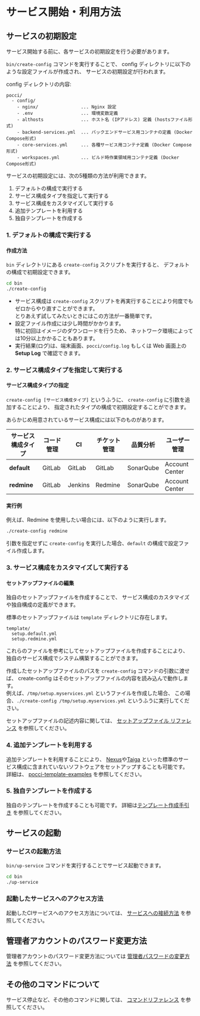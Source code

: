 サービス開始・利用方法
======================

サービスの初期設定
------------------
サービス開始する前に、各サービスの初期設定を行う必要があります。

`bin/create-config` コマンドを実行することで、
config ディレクトリに以下のような設定ファイルが作成され、
サービスの初期設定が行われます。

config ディレクトリの内容:
```
pocci/
  - config/
    - nginx/                ... Nginx 設定
    - .env                  ... 環境変数定義
    - althosts              ... ホスト名 (IPアドレス) 定義 (hostsファイル形式)
    - backend-services.yml  ... バックエンドサービス用コンテナの定義 (Docker Compose形式)
    - core-services.yml     ... 各種サービス用コンテナ定義 (Docker Compose形式)
    - workspaces.yml        ... ビルド時作業領域用コンテナ定義 (Docker Compose形式)
```

サービスの初期設定には、次の5種類の方法が利用できます。

1.  デフォルトの構成で実行する
2.  サービス構成タイプを指定して実行する
3.  サービス構成をカスタマイズして実行する
4.  追加テンプレートを利用する
5.  独自テンプレートを作成する


### 1. デフォルトの構成で実行する
#### 作成方法
`bin` ディレクトリにある `create-config` スクリプトを実行すると、
デフォルトの構成で初期設定できます。

```bash
cd bin
./create-config
```

*   サービス構成は `create-config` スクリプトを再実行することにより何度でもゼロからやり直すことができます。  
    とりあえず試してみたいときにはこの方法が一番簡単です。
*   設定ファイル作成には少し時間がかかります。  
    特に初回はイメージのダウンロードを行うため、
    ネットワーク環境によっては10分以上かかることもあります。
*   実行結果(ログ)は、端末画面、`pocci/config.log` もしくは Web 画面上の **Setup Log** で確認できます。


### 2. サービス構成タイプを指定して実行する

#### サービス構成タイプの指定
`create-config [サービス構成タイプ]` というふうに、
`create-config` に引数を追加することにより、
指定されたタイプの構成で初期設定することができます。

あらかじめ用意されているサービス構成には以下のものがあります。

サービス構成タイプ | コード管理 | CI      | チケット管理 | 品質分析  | ユーザー管理
------------------ | ---------- | ------- | ------------ | --------- | --------------
**default**        | GitLab     | GitLab  | GitLab       | SonarQube | Account Center
**redmine**        | GitLab     | Jenkins | Redmine      | SonarQube | Account Center


#### 実行例
例えば、Redmine を使用したい場合には、以下のように実行します。

```bash
./create-config redmine
```

引数を指定せずに `create-config` を実行した場合、`default` の構成で設定ファイル作成します。



### 3. サービス構成をカスタマイズして実行する

#### セットアップファイルの編集

独自のセットアップファイルを作成することで、
サービス構成のカスタマイズや独自構成の定義ができます。

標準のセットアップファイルは `template` ディレクトリに存在します。

```
template/
  setup.default.yml
  setup.redmine.yml
```

これらのファイルを参考にしてセットアップファイルを作成することにより、
独自のサービス構成でシステム構築することができます。

作成したセットアップファイルのパスを `create-config` コマンドの引数に渡せば、
create-config はそのセットアップファイルの内容を読み込んで動作します。  
例えば、`/tmp/setup.myservices.yml` というファイルを作成した場合、
この場合、`./create-config /tmp/setup.myservices.yml`
というふうに実行してください。

セットアップファイルの記述内容に関しては、
[セットアップファイル リファレンス](./setup-yml.ja.md) を参照してください。 

### 4.  追加テンプレートを利用する
追加テンプレートを利用することにより、
[Nexus](http://www.sonatype.org/nexus/)や[Taiga](https://taiga.io/)
といった標準のサービス構成に含まれていないソフトウェアをセットアップすることも可能です。
詳細は、
[pocci-template-examples](https://github.com/xpfriend/pocci-template-examples/blob/master/README.ja.md)
を参照してください。


### 5.  独自テンプレートを作成する
独自のテンプレートを作成することも可能です。
詳細は[テンプレート作成手引き](./document/pocci-template.ja.md)
を参照してください。


サービスの起動
--------------
### サービスの起動方法
`bin/up-service` コマンドを実行することでサービス起動できます。

```bash
cd bin
./up-service
```

### 起動したサービスへのアクセス方法
起動したCIサービスへのアクセス方法については、
[サービスへの接続方法](./access.ja.md)
を参照してください。


管理者アカウントのパスワード変更方法
------------------------------------
管理者アカウントのパスワード変更方法については
[管理者パスワードの変更方法](./change-admin-password.ja.md) を参照してください。


その他のコマンドについて
------------------------
サービス停止など、その他のコマンドに関しては、
[コマンドリファレンス](./command.ja.md) を参照してください。

